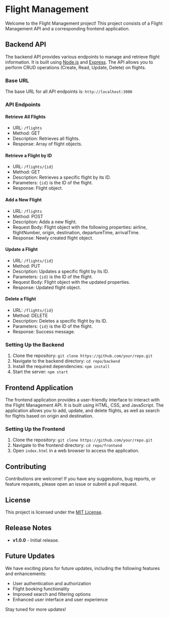 # Flight Management

Welcome to the Flight Management project! This project consists of a Flight Management API and a corresponding frontend application.

## Backend API

The backend API provides various endpoints to manage and retrieve flight information. It is built using [Node.js](https://nodejs.org/) and [Express](https://expressjs.com/). The API allows you to perform CRUD operations (Create, Read, Update, Delete) on flights.

### Base URL

The base URL for all API endpoints is: `http://localhost:3000`

### API Endpoints

#### Retrieve All Flights

- URL: `/flights`
- Method: GET
- Description: Retrieves all flights.
- Response: Array of flight objects.

#### Retrieve a Flight by ID

- URL: `/flights/{id}`
- Method: GET
- Description: Retrieves a specific flight by its ID.
- Parameters: `{id}` is the ID of the flight.
- Response: Flight object.

#### Add a New Flight

- URL: `/flights`
- Method: POST
- Description: Adds a new flight.
- Request Body: Flight object with the following properties: airline, flightNumber, origin, destination, departureTime, arrivalTime.
- Response: Newly created flight object.

#### Update a Flight

- URL: `/flights/{id}`
- Method: PUT
- Description: Updates a specific flight by its ID.
- Parameters: `{id}` is the ID of the flight.
- Request Body: Flight object with the updated properties.
- Response: Updated flight object.

#### Delete a Flight

- URL: `/flights/{id}`
- Method: DELETE
- Description: Deletes a specific flight by its ID.
- Parameters: `{id}` is the ID of the flight.
- Response: Success message.

### Setting Up the Backend

1. Clone the repository: `git clone https://github.com/your/repo.git`
2. Navigate to the backend directory: `cd repo/backend`
3. Install the required dependencies: `npm install`
4. Start the server: `npm start`

## Frontend Application

The frontend application provides a user-friendly interface to interact with the Flight Management API. It is built using HTML, CSS, and JavaScript. The application allows you to add, update, and delete flights, as well as search for flights based on origin and destination.

### Setting Up the Frontend

1. Clone the repository: `git clone https://github.com/your/repo.git`
2. Navigate to the frontend directory: `cd repo/frontend`
3. Open `index.html` in a web browser to access the application.

## Contributing

Contributions are welcome! If you have any suggestions, bug reports, or feature requests, please open an issue or submit a pull request.

## License

This project is licensed under the [MIT License](LICENSE).

## Release Notes

- **v1.0.0** - Initial release.

## Future Updates

We have exciting plans for future updates, including the following features and enhancements:

- User authentication and authorization
- Flight booking functionality
- Improved search and filtering options
- Enhanced user interface and user experience

Stay tuned for more updates!


